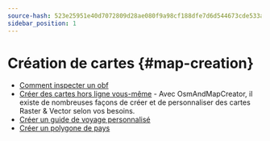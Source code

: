 ```yaml
---
source-hash: 523e25951e40d7072809d28ae080f9a98cf188dfe7d6d544673cde533a4315c9
sidebar_position: 1
---
```


# Création de cartes {#map-creation}

* [Comment inspecter un obf](./how-to-inspect-an-obf.md)
* [Créer des cartes hors ligne vous-même](./create-offline-maps-yourself.md) - Avec OsmAndMapCreator, il existe de nombreuses façons de créer et de personnaliser des cartes Raster & Vector selon vos besoins.
* [Créer un guide de voyage personnalisé](create_travel_guide.md)
* [Créer un polygone de pays](./creating-a-country-polygon.md)